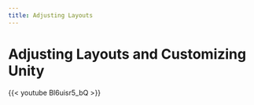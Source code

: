 ```yaml
---
title: Adjusting Layouts
---
```

# Adjusting Layouts and Customizing Unity
{{< youtube Bl6uisr5_bQ >}}